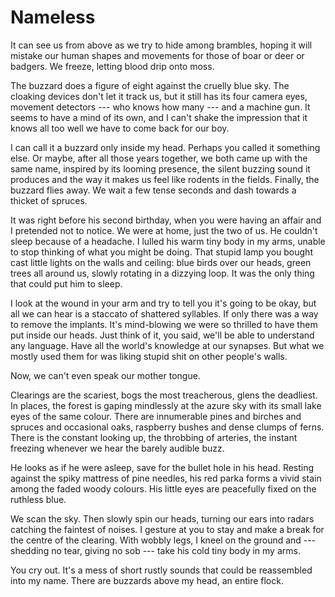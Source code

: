 # Nameless

It can see us from above as we try to hide among brambles, hoping it will mistake our human shapes and movements for those of boar or deer or badgers. We freeze, letting blood drip onto moss.

The buzzard does a figure of eight against the cruelly blue sky. The cloaking devices don't let it track us, but it still has its four camera eyes, movement detectors --- who knows how many --- and a machine gun. It seems to have a mind of its own, and I can't shake the impression that it knows all too well we have to come back for our boy.

I can call it a buzzard only inside my head. Perhaps you called it something else. Or maybe, after all those years together, we both came up with the same name, inspired by its looming presence, the silent buzzing sound it produces and the way it makes us feel like rodents in the fields. Finally, the buzzard flies away. We wait a few tense seconds and dash towards a thicket of spruces.

It was right before his second birthday, when you were having an affair and I pretended not to notice. We were at home, just the two of us. He couldn't sleep because of a headache. I lulled his warm tiny body in my arms, unable to stop thinking of what you might be doing. That stupid lamp you bought cast little lights on the walls and ceiling: blue birds over our heads, green trees all around us, slowly rotating in a dizzying loop. It was the only thing that could put him to sleep.

I look at the wound in your arm and try to tell you it's going to be okay, but all we can hear is a staccato of shattered syllables. If only there was a way to remove the implants. It's mind-blowing we were so thrilled to have them put inside our heads. Just think of it, you said, we'll be able to understand any language. Have all the world's knowledge at our synapses. But what we mostly used them for was liking stupid shit on other people's walls.

Now, we can't even speak our mother tongue.

Clearings are the scariest, bogs the most treacherous, glens the deadliest. In places, the forest is gaping mindlessly at the azure sky with its small lake eyes of the same colour. There are innumerable pines and birches and spruces and occasional oaks, raspberry bushes and dense clumps of ferns. There is the constant looking up, the throbbing of arteries, the instant freezing whenever we hear the barely audible buzz.

He looks as if he were asleep, save for the bullet hole in his head. Resting against the spiky mattress of pine needles, his red parka forms a vivid stain among the faded woody colours. His little eyes are peacefully fixed on the ruthless blue.

We scan the sky. Then slowly spin our heads, turning our ears into radars catching the faintest of noises. I gesture at you to stay and make a break for the centre of the clearing. With wobbly legs, I kneel on the ground and --- shedding no tear, giving no sob --- take his cold tiny body in my arms.

You cry out. It's a mess of short rustly sounds that could be reassembled into my name. There are buzzards above my head, an entire flock.
